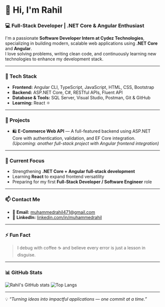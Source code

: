 # 👋 Hi, I'm Rahil  
### 💻 Full-Stack Developer | .NET Core & Angular Enthusiast  

I'm a passionate **Software Developer Intern at Cydez Technologies**, specializing in building modern, scalable web applications using **.NET Core** and **Angular**.  
I love solving problems, writing clean code, and continuously learning new technologies to enhance my development stack.  

---

### 🧠 Tech Stack
- **Frontend:** Angular CLI, TypeScript, JavaScript, HTML, CSS, Bootstrap  
- **Backend:** ASP.NET Core, C#, RESTful APIs, Fluent API  
- **Database & Tools:** SQL Server, Visual Studio, Postman, Git & GitHub  
- **Learning:** React ⚛️  

---

### 💼 Projects
- 🛍️ **E-Commerce Web API** — A full-featured backend using ASP.NET Core with authentication, validation, and EF Core integration.  
  *(Upcoming: another full-stack project with Angular frontend integration)*  

---

### 🎯 Current Focus
- Strengthening **.NET Core + Angular full-stack development**  
- Learning **React** to expand frontend versatility  
- Preparing for my first **Full-Stack Developer / Software Engineer** role  

---

### 📫 Contact Me
- 📧 **Email:** [muhammedrahil471@gmail.com](mailto:muhammedrahil471@gmail.com)  
- 🔗 **LinkedIn:** [linkedin.com/in/muhammedrahil](https://www.linkedin.com/in/muhammedrahil/)  

---

### ⚡ Fun Fact
> I debug with coffee ☕ and believe every error is just a lesson in disguise.

---

### 📊 GitHub Stats
![Rahil's GitHub stats](https://github-readme-stats.vercel.app/api?username=muhammedrahil&show_icons=true&theme=github_dark&hide_border=true)
![Top Langs](https://github-readme-stats.vercel.app/api/top-langs/?username=muhammedrahil&layout=compact&theme=github_dark&hide_border=true)

---

💡 *“Turning ideas into impactful applications — one commit at a time.”*
